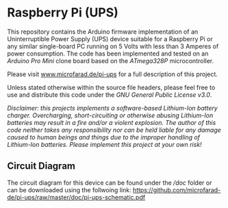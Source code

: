 # Raspberry Pi (UPS)

This repository contains the Arduino firmware implementation of an Uninterruptible Power Supply (UPS) device suitable for a Raspberry Pi or any similar single-board PC running on 5 Volts with less than 3 Amperes of power consumption. The code has been implemented and tested on an _Arduino Pro Mini_ clone board based on the _ATmega328P_ microcontroller.

Please visit www.microfarad.de/pi-ups for a full description of this project.

Unless stated otherwise within the source file headers, please feel free to use and distribute this code under the *GNU General Public License v3.0*.

*Disclaimer: this projects implements a software-based Lithium-Ion battery charger. Overcharging, short-circuiting or otherwise abusing Lithium-Ion batteries may result in a fire and/or a violent explosion. The author of this code neither takes any responsibility nor can be held liable for any damage caused to human beings and things due to the improper handling of Lithium-Ion batteries. Please implement this project at your own risk!*

## Circuit Diagram

The circuit diagram for this device can be found under the */doc* folder or can be downloaded using the follwoing link:
https://github.com/microfarad-de/pi-ups/raw/master/doc/pi-ups-schematic.pdf

